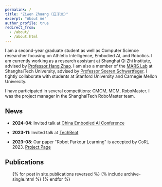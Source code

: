 ```yaml
---
permalink: /
title: "Ziwen Zhuang (庄子文)"
excerpt: "About me"
author_profile: true
redirect_from: 
  - /about/
  - /about.html
---
```


I am a second-year graduate student as well as Computer Science researcher focusing on Athletic Intelligence, Embodied AI, and Robotics. I am currently working as a research assistant at Shanghai Qi Zhi Institute, advised by [Professor Hang Zhao](https://hangzhaomit.github.io). I am also a member of the [MARS Lab](https://robotics.shanghaitech.edu.cn) at ShanghaiTech University, advised by [Professor Soeren Schwertfeger](https://robotics.shanghaitech.edu.cn/people/soeren). I tightly collaborate with students at Stanford University and Carnegie Mellon University.

<!-- In order to reach AGI, my research interest mainly focus on the two aspects of robot learning:

1. **Cognitive Intelligence**: Learn real-world relation model through interacting with the world (self-supervised exploration and learning)

2. **Athletic Intelligence**: Designing a general learning algorithm that can solve as many robotics control problems as possible. Also co-optimizing the robot hardware and software to achieve better performance. Especially Humanoid and Quadruped robots. -->

I have participated in several competitions: CMCM, MCM, RoboMaster. I was the project manager in the ShanghaiTech RoboMaster team.

## News

- **2024-04**: Invited talk at [China Embodied AI Conference](http://ceai.caai.cn/)

- **2023-11**: Invited talk at [TechBeat](https://techbeat.net/talk-info?id=825)

- **2023-08**: Our paper "Robot Parkour Learning" is accepted by CoRL 2023. [Project Page](https://robot-parkour.github.io)

## Publications

  <ul>{% for post in site.publications reversed %}
    {% include archive-single.html %}
  {% endfor %}</ul>

